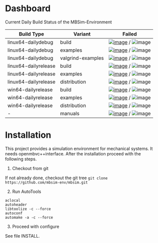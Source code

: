# Dashboard

Current Daily Build Status of the MBSim-Environment

| Build Type | Variant | Failed |
|------------|---------|--------|
| linux64-dailydebug | build | [![image](http://www.mbsim-env.de/mbsim/buildsystemstate/linux64-dailydebug-build.nrFailed.svg)](http://www.mbsim-env.de/mbsim/linux64-dailydebug/report/result_current/) / ![image](http://www.mbsim-env.de/mbsim/buildsystemstate/linux64-dailydebug-build.nrAll.svg) |
| linux64-dailydebug | examples | [![image](http://www.mbsim-env.de/mbsim/buildsystemstate/linux64-dailydebug-examples.nrFailed.svg)](http://www.mbsim-env.de/mbsim/linux64-dailydebug/report/result_current/runexamples_report/result_current/) / ![image](http://www.mbsim-env.de/mbsim/buildsystemstate/linux64-dailydebug-examples.nrAll.svg) |
| linux64-dailydebug | valgrind-examples | [![image](http://www.mbsim-env.de/mbsim/buildsystemstate/linux64-dailydebug-valgrind-examples.nrFailed.svg)](http://www.mbsim-env.de/mbsim/linux64-dailydebug/report/runexamples_valgrind_report/result_current/) / ![image](http://www.mbsim-env.de/mbsim/buildsystemstate/linux64-dailydebug-valgrind-examples.nrAll.svg) |
| linux64-dailyrelease | build | [![image](http://www.mbsim-env.de/mbsim/buildsystemstate/linux64-dailyrelease-build.nrFailed.svg)](http://www.mbsim-env.de/mbsim/linux64-dailyrelease/report/result_current/) / ![image](http://www.mbsim-env.de/mbsim/buildsystemstate/linux64-dailyrelease-build.nrAll.svg) |
| linux64-dailyrelease | examples | [![image](http://www.mbsim-env.de/mbsim/buildsystemstate/linux64-dailyrelease-examples.nrFailed.svg)](http://www.mbsim-env.de/mbsim/linux64-dailyrelease/report/result_current/runexamples_report/result_current/) / ![image](http://www.mbsim-env.de/mbsim/buildsystemstate/linux64-dailyrelease-examples.nrAll.svg) |
| linux64-dailyrelease | distribution | [![image](http://www.mbsim-env.de/mbsim/buildsystemstate/linux64-dailyrelease-distribution.nrFailed.svg)](http://www.mbsim-env.de/mbsim/linux64-dailyrelease/report/result_current/distribute/log.txt) / ![image](http://www.mbsim-env.de/mbsim/buildsystemstate/linux64-dailyrelease-distribution.nrAll.svg) |
| win64-dailyrelease | build | [![image](http://www.mbsim-env.de/mbsim/buildsystemstate/win64-dailyrelease-build.nrFailed.svg)](http://www.mbsim-env.de/mbsim/win64-dailyrelease/report/result_current/) / ![image](http://www.mbsim-env.de/mbsim/buildsystemstate/win64-dailyrelease-build.nrAll.svg) |
| win64-dailyrelease | examples | [![image](http://www.mbsim-env.de/mbsim/buildsystemstate/win64-dailyrelease-examples.nrFailed.svg)](http://www.mbsim-env.de/mbsim/win64-dailyrelease/report/result_current/runexamples_report/result_current/) / ![image](http://www.mbsim-env.de/mbsim/buildsystemstate/win64-dailyrelease-examples.nrAll.svg) |
| win64-dailyrelease | distribution | [![image](http://www.mbsim-env.de/mbsim/buildsystemstate/win64-dailyrelease-distribution.nrFailed.svg)](http://www.mbsim-env.de/mbsim/win64-dailyrelease/report/result_current/distribute/log.txt) / ![image](http://www.mbsim-env.de/mbsim/buildsystemstate/win64-dailyrelease-distribution.nrAll.svg) |
| - | manuals | [![image](http://www.mbsim-env.de/mbsim/buildsystemstate/build-manuals.nrFailed.svg)](http://www.mbsim-env.de/mbsim/doc_manualsbuild.log) / ![image](http://www.mbsim-env.de/mbsim/buildsystemstate/build-manuals.nrAll.svg) |



# Installation

This project provides a simulation environment for mechanical systems. It needs openmbvc++interface. After the installation proceed with the following steps.

1. Checkout from git

If not already done, checkout the git tree
`git clone https://github.com/mbsim-env/mbsim.git`

2. Run AutoTools

```
aclocal
autoheader
libtoolize -c --force
autoconf
automake -a -c --force
```

3. Proceed with configure

See file INSTALL.
